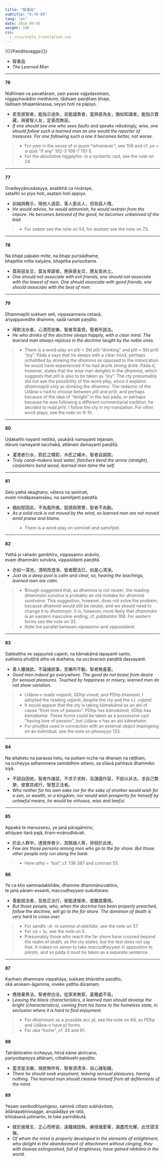 ```yaml
---
title: "智者品"
subtitle: "6:76-89"
lang: "pi"
date: 2016-09-05
weight: 106
css:
  - /css/style_translation.css
---
```


{{<subtitle>}}Paṇḍitavagga{{</subtitle>}}

- 智者品
- *The Learned Man*

---

#### 76

Nidhīnaṃ va pavattāraṃ, yaṃ passe vajjadassinaṃ,  
niggayhavādiṃ medhāviṃ, tādisaṃ paṇḍitaṃ bhaje,  
tādisaṃ bhajamānassa, seyyo hoti na pāpiyo.

- 若見彼智者，能指示過失，並能譴責者，當與彼為友，猶如知識者，能指示寶藏，與彼智人友，定善而無惡。
- *If one should see one who sees faults and speaks rebukingly, wise, one should follow such a learned man as one would the reporter of treasures. For one following such a one it becomes better, not worse.*

> - For *yaṃ* in the sense of *si quem* “whomever”, see 108 and cf. *yo = si quis* “if any” 102-3 106-7 110-5.
> - For the absolutive *niggayha-* in a syntactic cpd, see the note on 24.

---

#### 77

Ovadeyyānusāseyya, asabbhā ca nivāraye,  
satañhi so piyo hoti, asataṃ hoti appiyo.

- 訓誡與教示，阻他人過惡，善人愛此人，但為惡人憎。
- *He would advise, he would admonish, he would restrain from the impure. He becomes beloved of the good, he becomes unbeloved of the bad.*

> - For *sataṃ* see the note on 54, for *asataṃ* see the note on 73.

---

#### 78

Na bhaje pāpake mitte, na bhaje purisādhame,  
bhajetha mitte kalyāṇe, bhajetha purisuttame.

- 莫與惡友交，莫友卑鄙者，應與善友交，應友高尚士。
- *One should not associate with evil friends, one should not associate with the lowest of men. One should associate with good friends, one should associate with the best of men.*

---

#### 79

Dhammapīti sukhaṃ seti, vippasannena cetasā,  
ariyappavedite dhamme, sadā ramati paṇḍito.

- 得飲法水者，心清而安樂，智者常喜悅，聖者所說法。
- *He who drinks of the doctrine sleeps happily, with a clear mind. The learned man always rejoices in the doctrine taught by the noble ones.*

> - There is a word-play on *pīti* &lt; Skt *pīti* “drinking” and *pīti* &lt; Skt *prīti* “joy”. Pāda a says that he sleeps with a clear mind, perhaps unfuddled by drinking the *dhamma* as opposed to the intoxication he would have experienced if he had drunk strong drink. Pāda d, however, states that the wise man delights in the *dhamma*, which suggests that *pīti* is also to be taken as “joy”. The cty presumably did not see the possibility of the word-play, since it explains *dhammapīti* only as drinking the *dhamma*. The redactor of the Udāna-v had to choose between *pīti* and *prīti*, and perhaps because of the idea of “delight” in the last pāda, or perhaps because he was following a different commentarial tradition, he decided to read *prīti*. I follow the cty in my translation. For other word-plays, see the note on 9-10.

---

#### 80

Udakañhi nayanti nettikā, usukārā namayanti tejanaṃ,  
dāruṃ namayanti tacchakā, attānaṃ damayanti paṇḍitā.

- 灌溉者引水，箭匠之矯箭，木匠之繩木，智者自調禦。
- *Truly canal-makers lead water, fletchers bend the arrow (straight), carpenters bend wood, learned men tame the self.*

---

#### 81

Selo yathā ekaghano, vātena na samīrati,  
evaṃ nindāpasaṃsāsu, na samiñjanti paṇḍitā.

- 猶如堅固岩，不為風所搖，毀謗與贊譽，智者不為動。
- *As a solid rock is not moved by the wind, so learned men are not moved amid praise and blame.*

> - There is a word-play on *samīrati* and *samiñjati*.

---

#### 82

Yathā pi rahado gambhīro, vippasanno anāvilo,  
evaṃ dhammāni sutvāna, vippasīdanti paṇḍitā.

- 亦如一深池，清明而澄淨，智者聞法已，如是心清淨。
- *Just as a deep pool is calm and clear, so, hearing the teachings, learned men are calm.*

> - Brough suggested that, as *dhamma* is not neuter, the reading *dhammāni sutvāna* is probably an old mistake for *dhammā sunitvāna*. This suggestion, however, does not solve the problem, because *dhammā* would still be neuter, and we should need to change it to *dhammaṃ*. It is, however, more likely that *dhammāni* is an eastern masculine ending, cf. *pabbatāni* 188. For eastern forms see the note on 32.
> - Note the parallel between *vipasanno* and *vippasīdanti*.

---

#### 83

Sabbattha ve sappurisā cajanti, na kāmakāmā lapayanti santo,  
sukhena phuṭṭhā atha vā dukhena, na uccāvacaṃ paṇḍitā dassayanti.

- 善人離諸欲，不論諸欲事，苦樂所不動，智者無喜憂。
- *Good men indeed go everywhere. The good do not boast from desire for sensual pleasures. Touched by happiness or misery, learned men do not show variation.*

> - Udāna-v reads *vrajanti*, GDhp *vivedi*, and PDhp *bhavanti*, I adopted the reading *vajanti*, despite the cty and the v.l. *cajanti*.
> - It would appear that the cty is taking *kāmakāmā* as an abl of cause “from love of passion”. PDhp has *kāmakāmā*, GDhp has *kamakama*. These forms could be taken as a possessive cpd “having love of passion”, but Udāna-v has an abl *kāmahetor*.
> - For *phuṭṭha* used in connection with an external object impingeing on an individual, see the note on *phuseyyu* 133.

---

#### 84

Na attahetu na parassa hetu, na puttam-icche na dhanaṃ na raṭṭhaṃ,  
na iccheyya adhammena samiddhim-attano, sa sīlavā paññavā dhammiko siyā.

- 不因自因他，智者作諸惡，不求子求財，及謀國作惡，不欲以非法，求自己繁榮，彼實具戒行，智慧正法者。
- *Who neither for his own sake nor for the sake of another would wish for a son, or wealth, or a kingdom, nor would wish prosperity for himself by unlawful means, he would be virtuous, wise and lawful.*

---

#### 85

Appakā te manussesu, ye janā pāragāmino,  
athāyaṃ itarā pajā, tīram-evānudhāvati.

- 於此人群中，達彼岸者少，其餘諸人等，徘徊於此岸。
- *Few are those persons among men who go to the far shore. But those other people only run along the bank.*

> - Here *atha* = “but”, cf. 136 387 and contrast 55.

#### 86

Ye ca kho sammadakkhāte, dhamme dhammānuvattino,  
te janā pāram-essanti, maccudheyyaṃ suduttaraṃ.

- 善能說法者，及依正法行，彼能達彼岸，度難度魔境。
- *But those people, who, when the doctrine has been properly preached, follow the doctrine, will go to the far shore. The dominion of death is very hard to cross over.*

> - For sandhi *-d-* in *samma-d-akkhāte*, see the note on 57.
> - For *ca = tu*, see the note on 5.
> - Presumably those who reach the far shore have crossed beyond the realm of death, as the cty states, but the text does not say that. It makes no sense to take *maccudheyyaṃ* in apposition to *pāraṃ*, and so pāda d must be taken as a separate sentence.

---

#### 87

Kaṇhaṃ dhammaṃ vippahāya, sukkaṃ bhāvetha paṇḍito,  
okā anokam-āgamma, viveke yattha dūramaṃ.

- 應捨棄黑法，智者修白法，從家來無家，喜獨處不易。
- *Leaving the black characteristics, a learned man should develop the bright (characteristics), coming from his home to the homeless state, in seclusion where it is hard to find enjoyment.*

> - For *dhammaṃ* as a possible acc pl, see the note on 64, as PDhp and Udāna-v have pl forms.
> - For *oka* “home”, cf. 34 and 91.

#### 88

Tatrābhiratim-iccheyya, hitvā kāme akiñcano,  
pariyodapeyya attānaṃ, cittaklesehi paṇḍito.

- 當求是法樂，捨欲無所有，智者須清淨，自心諸垢穢。
- *There he should seek enjoyment, leaving sensual pleasures, having nothing. The learned man should cleanse himself from all defilements of the mind.*

#### 89

Yesaṃ sambodhiyaṅgesu, sammā cittaṃ subhāvitaṃ,  
ādānapaṭinissagge, anupādāya ye ratā,  
khīṇāsavā jutimanto, te loke parinibbutā.

- 彼於諸覺支，正心而修習，遠離諸固執，樂捨諸愛著，漏盡而光耀，此世證涅槃。
- *Of whom the mind is properly developed in the elements of enlightment, who delight in the abandonment of attachment without clinging, they with āsavas extinguished, full of brightness, have gained nibbāna in the world.*